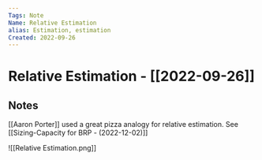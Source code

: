 ```yaml
---
Tags: Note
Name: Relative Estimation
alias: Estimation, estimation
Created: 2022-09-26
---
```

# Relative Estimation - [[2022-09-26]]
## Notes

[[Aaron Porter]] used a great pizza analogy for relative estimation. See [[Sizing-Capacity for BRP  - (2022-12-02)]]

![[Relative Estimation.png]]
